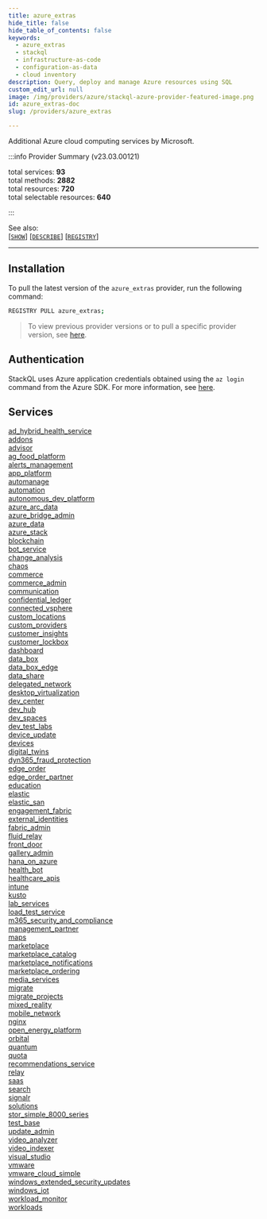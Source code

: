 ```yaml
---
title: azure_extras
hide_title: false
hide_table_of_contents: false
keywords:
  - azure_extras
  - stackql
  - infrastructure-as-code
  - configuration-as-data
  - cloud inventory
description: Query, deploy and manage Azure resources using SQL
custom_edit_url: null
image: /img/providers/azure/stackql-azure-provider-featured-image.png
id: azure_extras-doc
slug: /providers/azure_extras

---
```

 Additional Azure cloud computing services by Microsoft.  
    
:::info Provider Summary (v23.03.00121)

<div class="row">
<div class="providerDocColumn">
<span>total services:&nbsp;<b>93</b></span><br />
<span>total methods:&nbsp;<b>2882</b></span><br />
</div>
<div class="providerDocColumn">
<span>total resources:&nbsp;<b>720</b></span><br />
<span>total selectable resources:&nbsp;<b>640</b></span><br />
</div>
</div>

:::

See also:   
[[` SHOW `]](https://stackql.io/docs/language-spec/show) [[` DESCRIBE `]](https://stackql.io/docs/language-spec/describe)  [[` REGISTRY `]](https://stackql.io/docs/language-spec/registry)
* * * 

## Installation

To pull the latest version of the `azure_extras` provider, run the following command:  

```bash
REGISTRY PULL azure_extras;
```
> To view previous provider versions or to pull a specific provider version, see [here](https://stackql.io/docs/language-spec/registry).  

## Authentication


StackQL uses Azure application credentials obtained using the `az login` command from the Azure SDK.  For more information, see [here](https://learn.microsoft.com/en-us/cli/azure/authenticate-azure-cli).

## Services
<div class="row">
<div class="providerDocColumn">
<a href="/providers/azure_extras/ad_hybrid_health_service/">ad_hybrid_health_service</a><br />
<a href="/providers/azure_extras/addons/">addons</a><br />
<a href="/providers/azure_extras/advisor/">advisor</a><br />
<a href="/providers/azure_extras/ag_food_platform/">ag_food_platform</a><br />
<a href="/providers/azure_extras/alerts_management/">alerts_management</a><br />
<a href="/providers/azure_extras/app_platform/">app_platform</a><br />
<a href="/providers/azure_extras/automanage/">automanage</a><br />
<a href="/providers/azure_extras/automation/">automation</a><br />
<a href="/providers/azure_extras/autonomous_dev_platform/">autonomous_dev_platform</a><br />
<a href="/providers/azure_extras/azure_arc_data/">azure_arc_data</a><br />
<a href="/providers/azure_extras/azure_bridge_admin/">azure_bridge_admin</a><br />
<a href="/providers/azure_extras/azure_data/">azure_data</a><br />
<a href="/providers/azure_extras/azure_stack/">azure_stack</a><br />
<a href="/providers/azure_extras/blockchain/">blockchain</a><br />
<a href="/providers/azure_extras/bot_service/">bot_service</a><br />
<a href="/providers/azure_extras/change_analysis/">change_analysis</a><br />
<a href="/providers/azure_extras/chaos/">chaos</a><br />
<a href="/providers/azure_extras/commerce/">commerce</a><br />
<a href="/providers/azure_extras/commerce_admin/">commerce_admin</a><br />
<a href="/providers/azure_extras/communication/">communication</a><br />
<a href="/providers/azure_extras/confidential_ledger/">confidential_ledger</a><br />
<a href="/providers/azure_extras/connected_vsphere/">connected_vsphere</a><br />
<a href="/providers/azure_extras/custom_locations/">custom_locations</a><br />
<a href="/providers/azure_extras/custom_providers/">custom_providers</a><br />
<a href="/providers/azure_extras/customer_insights/">customer_insights</a><br />
<a href="/providers/azure_extras/customer_lockbox/">customer_lockbox</a><br />
<a href="/providers/azure_extras/dashboard/">dashboard</a><br />
<a href="/providers/azure_extras/data_box/">data_box</a><br />
<a href="/providers/azure_extras/data_box_edge/">data_box_edge</a><br />
<a href="/providers/azure_extras/data_share/">data_share</a><br />
<a href="/providers/azure_extras/delegated_network/">delegated_network</a><br />
<a href="/providers/azure_extras/desktop_virtualization/">desktop_virtualization</a><br />
<a href="/providers/azure_extras/dev_center/">dev_center</a><br />
<a href="/providers/azure_extras/dev_hub/">dev_hub</a><br />
<a href="/providers/azure_extras/dev_spaces/">dev_spaces</a><br />
<a href="/providers/azure_extras/dev_test_labs/">dev_test_labs</a><br />
<a href="/providers/azure_extras/device_update/">device_update</a><br />
<a href="/providers/azure_extras/devices/">devices</a><br />
<a href="/providers/azure_extras/digital_twins/">digital_twins</a><br />
<a href="/providers/azure_extras/dyn365_fraud_protection/">dyn365_fraud_protection</a><br />
<a href="/providers/azure_extras/edge_order/">edge_order</a><br />
<a href="/providers/azure_extras/edge_order_partner/">edge_order_partner</a><br />
<a href="/providers/azure_extras/education/">education</a><br />
<a href="/providers/azure_extras/elastic/">elastic</a><br />
<a href="/providers/azure_extras/elastic_san/">elastic_san</a><br />
<a href="/providers/azure_extras/engagement_fabric/">engagement_fabric</a><br />
<a href="/providers/azure_extras/external_identities/">external_identities</a><br />
</div>
<div class="providerDocColumn">
<a href="/providers/azure_extras/fabric_admin/">fabric_admin</a><br />
<a href="/providers/azure_extras/fluid_relay/">fluid_relay</a><br />
<a href="/providers/azure_extras/front_door/">front_door</a><br />
<a href="/providers/azure_extras/gallery_admin/">gallery_admin</a><br />
<a href="/providers/azure_extras/hana_on_azure/">hana_on_azure</a><br />
<a href="/providers/azure_extras/health_bot/">health_bot</a><br />
<a href="/providers/azure_extras/healthcare_apis/">healthcare_apis</a><br />
<a href="/providers/azure_extras/intune/">intune</a><br />
<a href="/providers/azure_extras/kusto/">kusto</a><br />
<a href="/providers/azure_extras/lab_services/">lab_services</a><br />
<a href="/providers/azure_extras/load_test_service/">load_test_service</a><br />
<a href="/providers/azure_extras/m365_security_and_compliance/">m365_security_and_compliance</a><br />
<a href="/providers/azure_extras/management_partner/">management_partner</a><br />
<a href="/providers/azure_extras/maps/">maps</a><br />
<a href="/providers/azure_extras/marketplace/">marketplace</a><br />
<a href="/providers/azure_extras/marketplace_catalog/">marketplace_catalog</a><br />
<a href="/providers/azure_extras/marketplace_notifications/">marketplace_notifications</a><br />
<a href="/providers/azure_extras/marketplace_ordering/">marketplace_ordering</a><br />
<a href="/providers/azure_extras/media_services/">media_services</a><br />
<a href="/providers/azure_extras/migrate/">migrate</a><br />
<a href="/providers/azure_extras/migrate_projects/">migrate_projects</a><br />
<a href="/providers/azure_extras/mixed_reality/">mixed_reality</a><br />
<a href="/providers/azure_extras/mobile_network/">mobile_network</a><br />
<a href="/providers/azure_extras/nginx/">nginx</a><br />
<a href="/providers/azure_extras/open_energy_platform/">open_energy_platform</a><br />
<a href="/providers/azure_extras/orbital/">orbital</a><br />
<a href="/providers/azure_extras/quantum/">quantum</a><br />
<a href="/providers/azure_extras/quota/">quota</a><br />
<a href="/providers/azure_extras/recommendations_service/">recommendations_service</a><br />
<a href="/providers/azure_extras/relay/">relay</a><br />
<a href="/providers/azure_extras/saas/">saas</a><br />
<a href="/providers/azure_extras/search/">search</a><br />
<a href="/providers/azure_extras/signalr/">signalr</a><br />
<a href="/providers/azure_extras/solutions/">solutions</a><br />
<a href="/providers/azure_extras/stor_simple_8000_series/">stor_simple_8000_series</a><br />
<a href="/providers/azure_extras/test_base/">test_base</a><br />
<a href="/providers/azure_extras/update_admin/">update_admin</a><br />
<a href="/providers/azure_extras/video_analyzer/">video_analyzer</a><br />
<a href="/providers/azure_extras/video_indexer/">video_indexer</a><br />
<a href="/providers/azure_extras/visual_studio/">visual_studio</a><br />
<a href="/providers/azure_extras/vmware/">vmware</a><br />
<a href="/providers/azure_extras/vmware_cloud_simple/">vmware_cloud_simple</a><br />
<a href="/providers/azure_extras/windows_extended_security_updates/">windows_extended_security_updates</a><br />
<a href="/providers/azure_extras/windows_iot/">windows_iot</a><br />
<a href="/providers/azure_extras/workload_monitor/">workload_monitor</a><br />
<a href="/providers/azure_extras/workloads/">workloads</a><br />
</div>
</div>